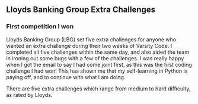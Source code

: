## Lloyds Banking Group Extra Challenges
### First competition I won

Lloyds Banking Group (LBG) set five extra challenges for anyone who wanted an extra challenge during their two weeks of Varsity Code. I completed all five challenges within the same day, and also aided the team in ironing out some bugs with a few of the challenges. I was really happy when I got the email to say I had come joint first, as this was the first coding challenge I had won! This has shown me that my self-learning in Python is paying off, and to continue with what I am doing.

There are five extra challenges which range from medium to hard difficulty, as rated by Lloyds. 
